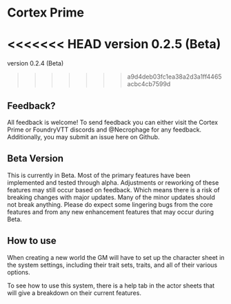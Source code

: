 # Cortex Prime
<<<<<<< HEAD
version 0.2.5 (Beta)
=======
version 0.2.4 (Beta)
>>>>>>> a9d4deb03fc1ea38a2d3a1ff4465acbc4cb7599d

## Feedback?
All feedback is welcome! To send feedback you can either visit the Cortex Prime or FoundryVTT discords and @Necrophage for any feedback. Additionally, you may submit an issue here on Github.

## Beta Version
This is currently in Beta. Most of the primary features have been implemented and tested through alpha. Adjustments or reworking of these features may still occur based on feedback. Which means there is a risk of breaking changes with major updates. Many of the minor updates should not break anything. Please do expect some lingering bugs from the core features and from any new enhancement features that may occur during Beta.

## How to use
When creating a new world the GM will have to set up the character sheet in the system settings, including their trait sets, traits, and all of their various options.

To see how to use this system, there is a help tab in the actor sheets that will give a breakdown on their current features.